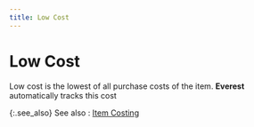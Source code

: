 ```yaml
---
title: Low Cost
---
```


# Low Cost


Low cost is the lowest of all purchase costs of the item. **Everest** automatically tracks this cost


{:.see_also}
See also
: [Item Costing]({{site.mi_baseurl}}/item-profile-details/item-costing/item_costing.html)
